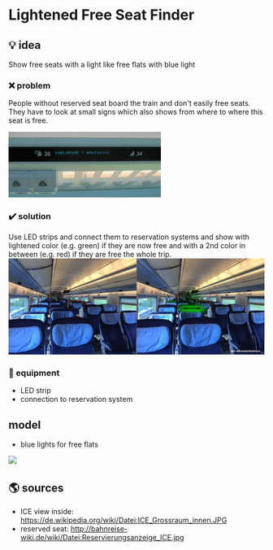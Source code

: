 # Lightened Free Seat Finder

## 💡 idea
Show free seats with a light like free flats with blue light


### ❌ problem
People without reserved seat board the train and don't easily free seats. They have to look at small signs which also shows from where to where this seat is free.

<img src="01_problem.jpg" width="300">


### ✔️ solution
Use LED strips and connect them to reservation systems and show with lightened color (e.g. green) if they are now free and with a 2nd color in between (e.g. red) if they are free the whole trip.  
<img src="01_solution.jpg">

### 🧰 equipment
* LED strip
* connection to reservation system

## model
* blue lights for free flats


<img src="https://media04.berliner-woche.de/article/2015/01/20/6/183176_L.jpg?1537258529" width="300">


## 🌎 sources
* ICE view inside: https://de.wikipedia.org/wiki/Datei:ICE_Grossraum_innen.JPG
* reserved seat: http://bahnreise-wiki.de/wiki/Datei:Reservierungsanzeige_ICE.jpg
